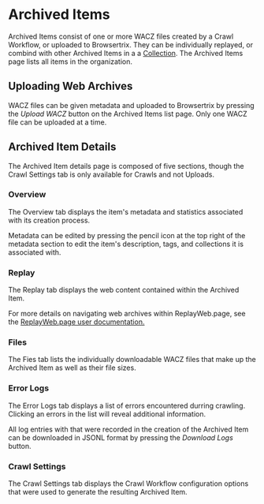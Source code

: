 # Archived Items

Archived Items consist of one or more WACZ files created by a Crawl Workflow, or uploaded to Browsertrix. They can be individually replayed, or combind with other Archived Items in a a [Collection](collections.md).  The Archived Items page lists all items in the organization.

## Uploading Web Archives

WACZ files can be given metadata and uploaded to Browsertrix by pressing the _Upload WACZ_ button on the Archived Items list page. Only one WACZ file can be uploaded at a time.

## Archived Item Details

The Archived Item details page is composed of five sections, though the Crawl Settings tab is only available for Crawls and not Uploads.

### Overview

The Overview tab displays the item's metadata and statistics associated with its creation process.

Metadata can be edited by pressing the pencil icon at the top right of the metadata section to edit the item's description, tags, and collections it is associated with.

### Replay

The Replay tab displays the web content contained within the Archived Item.

For more details on navigating web archives within ReplayWeb.page, see the [ReplayWeb.page user documentation.](https://replayweb.page/docs/exploring)

### Files

The Fies tab lists the individually downloadable WACZ files that make up the Archived Item as well as their file sizes.

### Error Logs

The Error Logs tab displays a list of errors encountered durring crawling. Clicking an errors in the list will reveal additional information.

All log entries with that were recorded in the creation of the Archived Item can be downloaded in JSONL format by pressing the _Download Logs_ button.

### Crawl Settings

The Crawl Settings tab displays the Crawl Workflow configuration options that were used to generate the resulting Archived Item.
